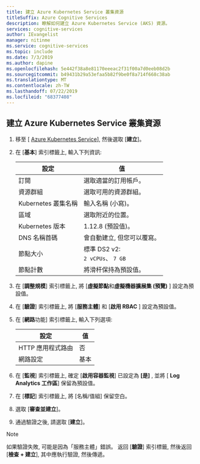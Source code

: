 ```yaml
---
title: 建立 Azure Kubernetes Service 叢集資源
titleSuffix: Azure Cognitive Services
description: 瞭解如何建立 Azure Kubernetes Service (AKS) 資源。
services: cognitive-services
author: IEvangelist
manager: nitinme
ms.service: cognitive-services
ms.topic: include
ms.date: 7/3/2019
ms.author: dapine
ms.openlocfilehash: 5e442f38a8e81170eeeac2f31f00a7d0eeb08d2b
ms.sourcegitcommit: b49431b29a53efaa5b82f9be0f8a714f668c38ab
ms.translationtype: MT
ms.contentlocale: zh-TW
ms.lasthandoff: 07/22/2019
ms.locfileid: "68377408"
---
```

## <a name="create-an-azure-kubernetes-service-cluster-resource"></a>建立 Azure Kubernetes Service 叢集資源

1. 移至 [ [Azure Kubernetes Service](https://ms.portal.azure.com/#create/microsoft.aks)], 然後選取 [**建立**]。

1. 在 [**基本**] 索引標籤上, 輸入下列資訊:

    |設定|值|
    |--|--|
    |訂閱|選取適當的訂用帳戶。|
    |資源群組|選取可用的資源群組。|
    |Kubernetes 叢集名稱|輸入名稱 (小寫)。|
    |區域|選取附近的位置。|
    |Kubernetes 版本|1.12.8 (預設值)。|
    |DNS 名稱首碼|會自動建立, 但您可以覆寫。|
    |節點大小|標準 DS2 v2:<br>`2 vCPUs`、 `7 GB`|
    |節點計數|將滑杆保持為預設值。|

1. 在 [**調整規模**] 索引標籤上, 將 [**虛擬節點**和**虛擬機器擴展集 (預覽)** ] 設定為預設值。
1. 在 [**驗證**] 索引標籤上, 將 [**服務主體**] 和 [**啟用 RBAC** ] 設定為預設值。
1. 在 [**網路**功能] 索引標籤上, 輸入下列選項:

    |設定|值|
    |--|--|
    |HTTP 應用程式路由|否|
    |網路設定|基本|

1. 在 [**監視**] 索引標籤上, 確定 [**啟用容器監視**] 已設定為 **[是]** , 並將 [ **Log Analytics 工作區**] 保留為預設值。
1. 在 [**標記**] 索引標籤上, 將 [名稱/值組] 保留空白。
1. 選取 [**審查並建立**]。
1. 通過驗證之後, 請選取 [**建立**]。

> [!NOTE]
> 如果驗證失敗, 可能是因為「服務主體」錯誤。 返回 [**驗證**] 索引標籤, 然後返回 [**檢查 + 建立**], 其中應執行驗證, 然後傳遞。

